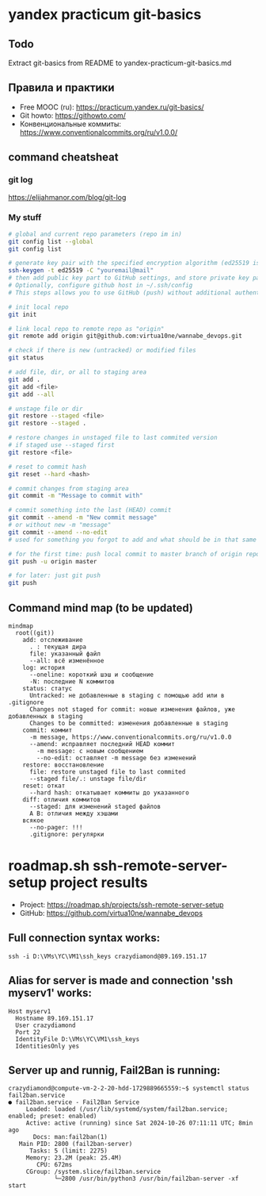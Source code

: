 # yandex practicum git-basics
## Todo
Extract git-basics from README to yandex-practicum-git-basics.md

## Правила и практики
- Free MOOC (ru): https://practicum.yandex.ru/git-basics/
- Git howto: https://githowto.com/
- Конвенциональные коммиты: https://www.conventionalcommits.org/ru/v1.0.0/

## command cheatsheat
### git log
https://elijahmanor.com/blog/git-log

### My stuff
```bash
# global and current repo parameters (repo im in)
git config list --global
git config list

# generate key pair with the specified encryption algorithm (ed25519 is strong and keys are compact)
ssh-keygen -t ed25519 -C "youremail@mail"
# then add public key part to GitHub settings, and store private key part in ~/.ssh/ 
# Optionally, configure github host in ~/.ssh/config
# This steps allows you to use GitHub (push) without additional authentication.

# init local repo
git init

# link local repo to remote repo as "origin"
git remote add origin git@github.com:virtua10ne/wannabe_devops.git

# check if there is new (untracked) or modified files
git status

# add file, dir, or all to staging area
git add .
git add <file>
git add --all

# unstage file or dir
git restore --staged <file>
git restore --staged .

# restore changes in unstaged file to last commited version
# if staged use --staged first
git restore <file>

# reset to commit hash
git reset --hard <hash>

# commit changes from staging area
git commit -m "Message to commit with"

# commit something into the last (HEAD) commit
git commit --amend -m "New commit message"
# or without new -m "message"
git commit --amend --no-edit
# used for something you forgot to add and what should be in that same commit

# for the first time: push local commit to master branch of origin repo
git push -u origin master

# for later: just git push
git push
```
## Command mind map (to be updated)

```mermaid
mindmap
  root((git))
    add: отслеживание
      . : текущая дира
      file: указанный файл
      --all: всё изменённое
    log: история
      --oneline: короткий шэш и сообщение
      -N: последние N коммитов
    status: статус
      Untracked: не добавленные в staging с помощью add или в .gitignore
      Changes not staged for commit: новые изменения файлов, уже добавленных в staging
      Changes to be committed: изменения добавленные в staging
    commit: коммит
      -m message, https://www.conventionalcommits.org/ru/v1.0.0
      --amend: исправляет последний HEAD коммит
        -m message: с новым сообщением
        --no-edit: оставляет -m message без изменений
    restore: восстановление
      file: restore unstaged file to last commited
      --staged file/.: unstage file/dir
    reset: откат
      --hard hash: откатывает коммиты до указанного
    diff: отличия коммитов
      --staged: для изменений staged файлов
      A B: отличия между хэшами
    всякое
      --no-pager: !!!
      .gitignore: регулярки
```

# roadmap.sh ssh-remote-server-setup project results
- Project: https://roadmap.sh/projects/ssh-remote-server-setup  
- GitHub: https://github.com/virtua10ne/wannabe_devops  
  
## Full connection syntax works:
```
ssh -i D:\VMs\YC\VM1\ssh_keys crazydiamond@89.169.151.17  
```
  
## Alias for server is made and connection 'ssh myserv1' works:  
```
Host myserv1  
  Hostname 89.169.151.17  
  User crazydiamond  
  Port 22  
  IdentityFile D:\VMs\YC\VM1\ssh_keys  
  IdentitiesOnly yes  
```
  
## Server up and runnig, Fail2Ban is running:  
```
crazydiamond@compute-vm-2-2-20-hdd-1729889665559:~$ systemctl status fail2ban.service  
● fail2ban.service - Fail2Ban Service  
     Loaded: loaded (/usr/lib/systemd/system/fail2ban.service; enabled; preset: enabled)  
     Active: active (running) since Sat 2024-10-26 07:11:11 UTC; 8min ago  
       Docs: man:fail2ban(1)  
   Main PID: 2800 (fail2ban-server)  
      Tasks: 5 (limit: 2275)  
     Memory: 23.2M (peak: 25.4M)  
        CPU: 672ms  
     CGroup: /system.slice/fail2ban.service  
             └─2800 /usr/bin/python3 /usr/bin/fail2ban-server -xf start  
```
